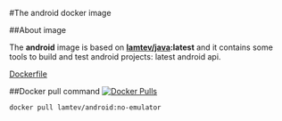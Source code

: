#The android docker image

##About image

The __android__ image is based on [__lamtev/java__](https://hub.docker.com/r/lamtev/java/)__:latest__ and it contains some tools to build and test android projects: latest android api.

[Dockerfile](https://github.com/lamtev/build-tools-dockers/blob/master/android/full/Dockerfile)

##Docker pull command [![Docker Pulls](https://img.shields.io/docker/pulls/lamtev/android.svg?style=flat-square)](https://hub.docker.com/r/lamtev/android/)

`docker pull lamtev/android:no-emulator`
